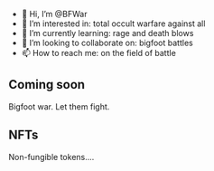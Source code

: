 - 👋 Hi, I’m @BFWar
- 👀 I’m interested in: total occult warfare against all
- 🌱 I’m currently learning: rage and death blows
- 💞️ I’m looking to collaborate on: bigfoot battles
- 📫 How to reach me: on the field of battle

<!---
BFWar/BFWar is a ✨ special ✨ repository because its `README.md` (this file) appears on your GitHub profile.
You can click the Preview link to take a look at your changes.
--->

## Coming soon
Bigfoot war. Let them fight.

## NFTs
Non-fungible tokens....
